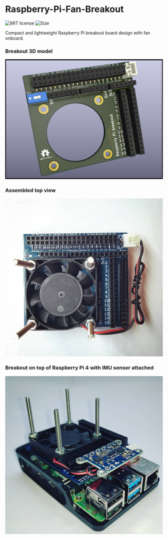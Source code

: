 # Raspberry-Pi-Fan-Breakout

![MIT license](https://img.shields.io/github/license/CSpyridakis/Raspberry-Pi-Fan-Breakout?style=plastic) ![Size](https://img.shields.io/github/repo-size/CSpyridakis/Raspberry-Pi-Fan-Breakout.svg?style=plastic) 

Compact and lightweight Raspberry Pi breakout board design with fan onboard.

### Breakout 3D model
![Breakout](./doc/Rpi-breakout.png)

### Assembled top view
![Breakout-top](./doc/breakout-top.jpg)

### Breakout on top of Raspberry Pi 4 with IMU sensor attached
![Breakout-pi](./doc/breakout-pi.jpg)